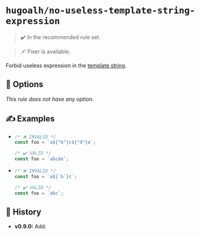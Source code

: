 # `hugoalh/no-useless-template-string-expression`

> ✔️ In the recommended rule set.

> 🩹 Fixer is available.

Forbid useless expression in the [template string][ecmascript-template-string].

## 🔧 Options

*This rule does not have any option.*

## ✍️ Examples

- ```ts
  /* ❌ INVALID */
  const foo = `a${"b"}c${"d"}e`;

  /* ✔️ VALID */
  const foo = `abcde`;
  ```
- ```ts
  /* ❌ INVALID */
  const foo = `a${`b`}c`;

  /* ✔️ VALID */
  const foo = `abc`;
  ```

## 📜 History

- **v0.9.0:** Add.

[ecmascript-template-string]: https://developer.mozilla.org/en-US/docs/Web/JavaScript/Reference/Template_literals
